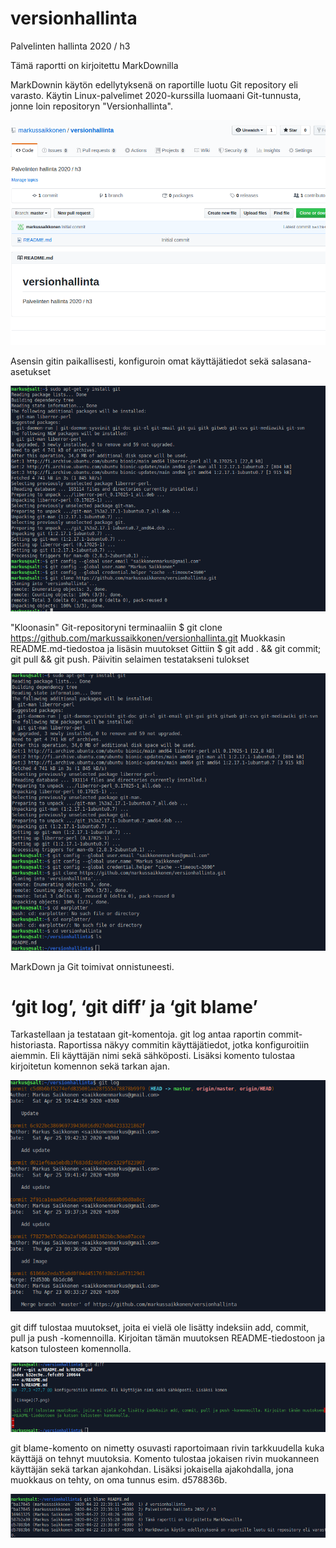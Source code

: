 # versionhallinta
Palvelinten hallinta 2020 / h3

Tämä raportti on kirjoitettu MarkDownilla

MarkDownin käytön edellytyksenä on raportille luotu Git repository eli varasto. 
Käytin Linux-palvelimet 2020-kurssilla luomaani Git-tunnusta, jonne loin repositoryn "Versionhallinta".

![image](1.png)

Asensin gitin paikallisesti, konfiguroin omat käyttäjätiedot sekä salasana-asetukset 

![image](2.png)

"Kloonasin" Git-repositoryni terminaaliin $ git clone https://github.com/markussaikkonen/versionhallinta.git 
Muokkasin README.md-tiedostoa ja lisäsin muutokset Gittiin $ git add . && git commit; git pull && git push. Päivitin selaimen testatakseni tulokset


![image](3.png)

MarkDown ja Git toimivat onnistuneesti. 

# ‘git log’, ‘git diff’ ja ‘git blame’

Tarkastellaan ja testataan git-komentoja. git log antaa raportin commit-historiasta. Raportissa näkyy commitin käyttäjätiedot, jotka
konfiguroitiin aiemmin. Eli käyttäjän nimi sekä sähköposti. Lisäksi komento tulostaa kirjoitetun komennon sekä tarkan ajan.

![image](7.png)

git diff tulostaa muutokset, joita ei vielä ole lisätty indeksiin add, commit, pull ja push -komennoilla. Kirjoitan tämän muutoksen 
README-tiedostoon ja katson tulosteen komennolla.

![image](8.png)

git blame-komento on nimetty osuvasti raportoimaan rivin tarkkuudella kuka käyttäjä on tehnyt muutoksia. Komento tulostaa jokaisen
rivin muokanneen käyttäjän sekä tarkan ajankohdan. Lisäksi jokaisella ajakohdalla, jona muokkaus on tehty, on oma tunnus esim. d578836b.

![image](9.png)

